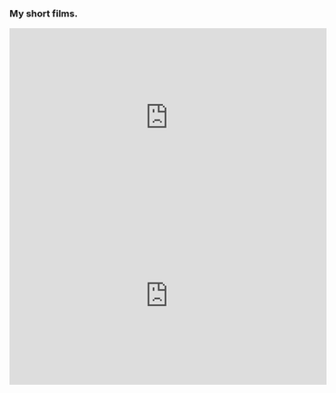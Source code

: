 ### My short films.

<iframe width="560" height="315" src="https://www.youtube.com/embed/63XQrJ8biRE?rel=0" frameborder="0" allow="autoplay; encrypted-media" allowfullscreen></iframe>

<iframe width="560" height="315" src="https://www.youtube.com/embed/qHesurVCf4Q?rel=0" frameborder="0" allow="autoplay; encrypted-media" allowfullscreen></iframe>

